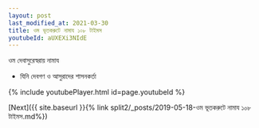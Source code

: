 ```yaml
---
layout: post
last_modified_at: 2021-03-30
title: ওম ভূতকরুটে নামায ১০৮ টাইমস
youtubeId: aUXEXi3NIdE
---
```

 
 
 ওম দেবাসুরেস্বরায় নামায  
 
 -  যিনি দেবগণ ও আসুরাদের শাসনকর্তা 
 
  
 
  
 
 
 
 
 
 


{% include youtubePlayer.html id=page.youtubeId %}
 
[Next]({{ site.baseurl }}{% link  split2/_posts/2019-05-18-ওম ভূতকরুটে নামায ১০৮ টাইমস.md%})
 
